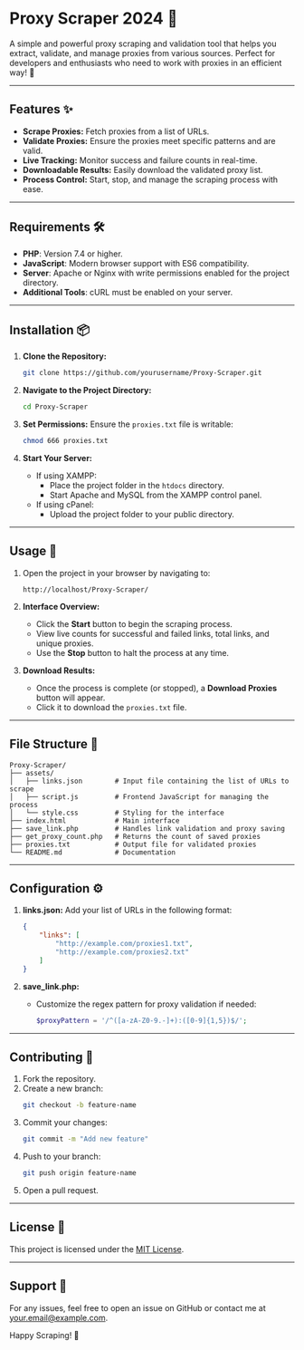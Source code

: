 
# Proxy Scraper 2024 🚀

A simple and powerful proxy scraping and validation tool that helps you extract, validate, and manage proxies from various sources. Perfect for developers and enthusiasts who need to work with proxies in an efficient way! 🌟

---

## Features ✨

- **Scrape Proxies:** Fetch proxies from a list of URLs.
- **Validate Proxies:** Ensure the proxies meet specific patterns and are valid.
- **Live Tracking:** Monitor success and failure counts in real-time.
- **Downloadable Results:** Easily download the validated proxy list.
- **Process Control:** Start, stop, and manage the scraping process with ease.

---

## Requirements 🛠️

- **PHP**: Version 7.4 or higher.
- **JavaScript**: Modern browser support with ES6 compatibility.
- **Server**: Apache or Nginx with write permissions enabled for the project directory.
- **Additional Tools**: cURL must be enabled on your server.

---

## Installation 📦

1. **Clone the Repository:**
   ```bash
   git clone https://github.com/yourusername/Proxy-Scraper.git
   ```

2. **Navigate to the Project Directory:**
   ```bash
   cd Proxy-Scraper
   ```

3. **Set Permissions:** Ensure the `proxies.txt` file is writable:
   ```bash
   chmod 666 proxies.txt
   ```

4. **Start Your Server:**
   - If using XAMPP:
     - Place the project folder in the `htdocs` directory.
     - Start Apache and MySQL from the XAMPP control panel.
   - If using cPanel:
     - Upload the project folder to your public directory.

---

## Usage 🚦

1. Open the project in your browser by navigating to:
   ```
   http://localhost/Proxy-Scraper/
   ```

2. **Interface Overview:**
   - Click the **Start** button to begin the scraping process.
   - View live counts for successful and failed links, total links, and unique proxies.
   - Use the **Stop** button to halt the process at any time.

3. **Download Results:**
   - Once the process is complete (or stopped), a **Download Proxies** button will appear.
   - Click it to download the `proxies.txt` file.

---

## File Structure 📁

```
Proxy-Scraper/
├── assets/
│   ├── links.json        # Input file containing the list of URLs to scrape
│   ├── script.js         # Frontend JavaScript for managing the process
│   └── style.css         # Styling for the interface
├── index.html            # Main interface
├── save_link.php         # Handles link validation and proxy saving
├── get_proxy_count.php   # Returns the count of saved proxies
├── proxies.txt           # Output file for validated proxies
└── README.md             # Documentation
```

---

## Configuration ⚙️

1. **links.json:** Add your list of URLs in the following format:
   ```json
   {
       "links": [
           "http://example.com/proxies1.txt",
           "http://example.com/proxies2.txt"
       ]
   }
   ```

2. **save_link.php:**
   - Customize the regex pattern for proxy validation if needed:
     ```php
     $proxyPattern = '/^([a-zA-Z0-9.-]+):([0-9]{1,5})$/';
     ```

---

## Contributing 🤝

1. Fork the repository.
2. Create a new branch:
   ```bash
   git checkout -b feature-name
   ```
3. Commit your changes:
   ```bash
   git commit -m "Add new feature"
   ```
4. Push to your branch:
   ```bash
   git push origin feature-name
   ```
5. Open a pull request.

---

## License 📜

This project is licensed under the [MIT License](LICENSE).

---

## Support 💬

For any issues, feel free to open an issue on GitHub or contact me at [your.email@example.com](mailto:your.email@example.com).

Happy Scraping! 🎉
